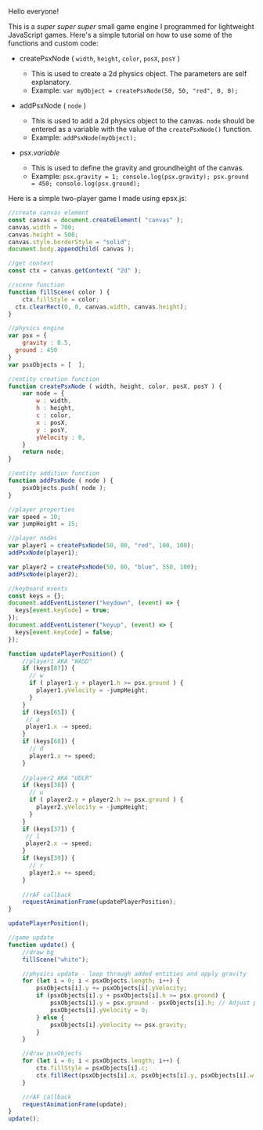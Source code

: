 Hello everyone!

This is a *super super super* small game engine I programmed for lightweight JavaScript games.
Here's a simple tutorial on how to use some of the functions and custom code:
- createPsxNode ( ```width```, ```height```, ```color```, ```posX```, ```posY``` )
  - This is used to create a 2d physics object. The parameters are self explanatory.
  - Example: ```var myObject = createPsxNode(50, 50, "red", 0, 0);```

- addPsxNode ( ```node``` )
  - This is used to add a 2d physics object to the canvas. ```node``` should be entered as a variable with the value of the ```createPsxNode()``` function.
  - Example: ```addPsxNode(myObject);```

- psx.*variable*
    - This is used to define the gravity and groundheight of the canvas.
    - Example: ```psx.gravity = 1; console.log(psx.gravity); psx.ground = 450; console.log(psx.ground);```

Here is a simple two-player game I made using epsx.js:
```javascript
//create canvas element
const canvas = document.createElement( "canvas" );
canvas.width = 700;
canvas.height = 500;
canvas.style.borderStyle = "solid";
document.body.appendChild( canvas );

//get context
const ctx = canvas.getContext( "2d" );

//scene function
function fillScene( color ) {
	ctx.fillStyle = color;
  ctx.clearRect(0, 0, canvas.width, canvas.height);
}

//physics engine
var psx = {
	gravity : 0.5,
  ground : 450
}
var psxObjects = [  ];

//entity creation function
function createPsxNode ( width, height, color, posX, posY ) {
	var node = {
    	w : width,
        h : height,
        c : color,
        x : posX,
        y : posY,
        yVelocity : 0,
    }
    return node;
}

//entity addition function
function addPsxNode ( node ) {
	psxObjects.push( node );
}

//player properties
var speed = 10;
var jumpHeight = 15;

//player nodes
var player1 = createPsxNode(50, 80, "red", 100, 100);
addPsxNode(player1);

var player2 = createPsxNode(50, 80, "blue", 550, 100);
addPsxNode(player2);

//keyboard events
const keys = {};
document.addEventListener("keydown", (event) => {
  keys[event.keyCode] = true;
});
document.addEventListener("keyup", (event) => {
  keys[event.keyCode] = false;
});

function updatePlayerPosition() {
	//player1 AKA "WASD"
    if (keys[87]) {
      // w
      if ( player1.y + player1.h >= psx.ground ) {
      	player1.yVelocity = -jumpHeight;
      }
    }
    if (keys[65]) {
     // a
     player1.x -= speed;
    }
    if (keys[68]) {
      // d
      player1.x += speed;
    }
    
    //player2 AKA "UDLR"
    if (keys[38]) {
      // u
      if ( player2.y + player2.h >= psx.ground ) {
      	player2.yVelocity = -jumpHeight;
      }
    }
    if (keys[37]) {
     // l
     player2.x -= speed;
    }
    if (keys[39]) {
      // r
      player2.x += speed;
    }
    
    //rAF callback
    requestAnimationFrame(updatePlayerPosition);
}

updatePlayerPosition();

//game update
function update() {
    //draw bg
    fillScene("white");

    //physics update - loop through added entities and apply gravity
    for (let i = 0; i < psxObjects.length; i++) {
        psxObjects[i].y += psxObjects[i].yVelocity;
        if (psxObjects[i].y + psxObjects[i].h >= psx.ground) {
            psxObjects[i].y = psx.ground - psxObjects[i].h; // Adjust position to stay on the ground
            psxObjects[i].yVelocity = 0;
        } else {
            psxObjects[i].yVelocity += psx.gravity;
        }
    }

    //draw psxObjects
    for (let i = 0; i < psxObjects.length; i++) {
        ctx.fillStyle = psxObjects[i].c;
        ctx.fillRect(psxObjects[i].x, psxObjects[i].y, psxObjects[i].w, psxObjects[i].h);
    }

    //rAF callback
    requestAnimationFrame(update);
}
update();
```

